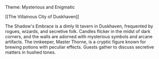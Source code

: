 Theme: Mysterious and Enigmatic

[[The Villainous City of Duskhaven]] 

The Shadow's Embrace is a dimly lit tavern in Duskhaven, frequented by rogues, wizards, and secretive folk. Candles flicker in the midst of dark corners, and the walls are adorned with mysterious symbols and arcane artifacts. The innkeeper, Master Thorne, is a cryptic figure known for brewing potions with peculiar effects. Guests gather to discuss secretive matters in hushed tones.